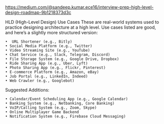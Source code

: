 https://medium.com/@sandeep.kumar.ece16/interview-prep-high-level-design-roadmap-9b1218373d3c


HLD (High-Level Design) Use Cases
These are real-world systems used to practice designing architecture at a high level.
Use cases listed are good, and here’s a slightly more structured version:

    •  URL Shortener (e.g., Bitly)
    • Social Media Platform (e.g., Twitter)
    • Video Streaming Site (e.g., YouTube)
    • Chat Service (e.g., Slack, Telegram, Discord)
    • File Storage System (e.g., Google Drive, Dropbox)
    • Ride Sharing App (e.g., Uber, Lyft)
    • Photo Sharing App (e.g., Flickr, Pinterest)
    • E-commerce Platform (e.g., Amazon, eBay)
    • Job Portal (e.g., LinkedIn, Indeed)
    • Web Crawler (e.g., Googlebot)
    
Suggested Additions:

    • Calendar/Event Scheduling App (e.g., Google Calendar)
    • Banking System (e.g., Netbanking, Core Banking)
    • VoIP/Calling System (e.g., Zoom, Skype)
    • Online Multiplayer Game Backend
    • Notification System (e.g., Firebase Cloud Messaging)

